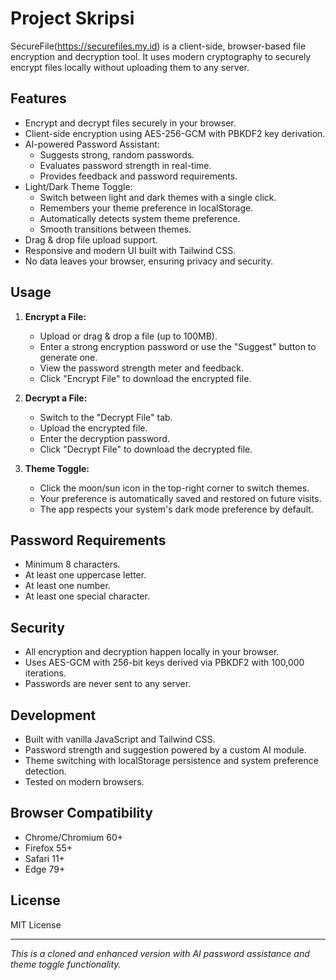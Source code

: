 # Project Skripsi

SecureFile(https://securefiles.my.id) is a client-side, browser-based file encryption and decryption tool. It uses modern cryptography to securely encrypt files locally without uploading them to any server.

## Features

- Encrypt and decrypt files securely in your browser.
- Client-side encryption using AES-256-GCM with PBKDF2 key derivation.
- AI-powered Password Assistant:
  - Suggests strong, random passwords.
  - Evaluates password strength in real-time.
  - Provides feedback and password requirements.
- Light/Dark Theme Toggle:
  - Switch between light and dark themes with a single click.
  - Remembers your theme preference in localStorage.
  - Automatically detects system theme preference.
  - Smooth transitions between themes.
- Drag & drop file upload support.
- Responsive and modern UI built with Tailwind CSS.
- No data leaves your browser, ensuring privacy and security.

## Usage

1. **Encrypt a File:**
   - Upload or drag & drop a file (up to 100MB).
   - Enter a strong encryption password or use the "Suggest" button to generate one.
   - View the password strength meter and feedback.
   - Click "Encrypt File" to download the encrypted file.

2. **Decrypt a File:**
   - Switch to the "Decrypt File" tab.
   - Upload the encrypted file.
   - Enter the decryption password.
   - Click "Decrypt File" to download the decrypted file.

3. **Theme Toggle:**
   - Click the moon/sun icon in the top-right corner to switch themes.
   - Your preference is automatically saved and restored on future visits.
   - The app respects your system's dark mode preference by default.

## Password Requirements

- Minimum 8 characters.
- At least one uppercase letter.
- At least one number.
- At least one special character.

## Security

- All encryption and decryption happen locally in your browser.
- Uses AES-GCM with 256-bit keys derived via PBKDF2 with 100,000 iterations.
- Passwords are never sent to any server.

## Development

- Built with vanilla JavaScript and Tailwind CSS.
- Password strength and suggestion powered by a custom AI module.
- Theme switching with localStorage persistence and system preference detection.
- Tested on modern browsers.

## Browser Compatibility

- Chrome/Chromium 60+
- Firefox 55+
- Safari 11+
- Edge 79+

## License

MIT License

---


*This is a cloned and enhanced version with AI password assistance and theme toggle functionality.*
